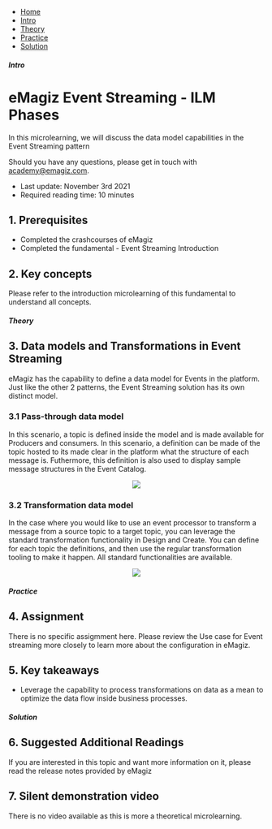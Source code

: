 <div class="ez-academy">
    <div class="ez-academy__body">
        <main class="micro-learning">
        <ul class="doc-nav">
            <li class="doc-nav__item"><a href="../../docs/fundamental/index_academy_fundamental_event-streaming" class="doc-nav__link">Home</a></li>
            <li class="doc-nav__item"><a href="#intro" class="doc-nav__link">Intro</a></li>
            <li class="doc-nav__item"><a href="#theory" class="doc-nav__link">Theory</a></li>
            <li class="doc-nav__item"><a href="#practice" class="doc-nav__link">Practice</a></li>
            <li class="doc-nav__item"><a href="#solution" class="doc-nav__link">Solution</a></li>
        </ul>
<div class="doc">
 
##### Intro

# eMagiz Event Streaming - ILM Phases
 
In this microlearning, we will discuss the data model capabilities in the Event Streaming pattern

Should you have any questions, please get in touch with academy@emagiz.com.

- Last update: November 3rd 2021
- Required reading time: 10 minutes

## 1. Prerequisites
- Completed the crashcourses of eMagiz
- Completed the fundamental - Event Streaming Introduction

## 2. Key concepts
Please refer to the introduction microlearning of this fundamental to understand all concepts.

##### Theory
  
## 3. Data models and Transformations in Event Streaming

eMagiz has the capability to define a data model for Events in the platform. Just like the other 2 patterns, the Event Streaming solution has its own distinct model. 

### 3.1 Pass-through data model
In this scenario, a topic is defined inside the model and is made available for Producers and consumers. In this scenario, a definition can be made of the topic hosted to its made clear in the platform what the structure of each message is. Futhermore, this definition is also used to display sample message structures in the Event Catalog.

<p align="center"><img src="../../img/howto/fundamental-event-streaming-data-transformation-1.png"></p>

### 3.2 Transformation data model
In the case where you would like to use an event processor to transform a message from a source topic to a target topic, you can leverage the standard transformation functionality in Design and Create. You can define for each topic the definitions, and then use the regular transformation tooling to make it happen. All standard functionalities are available.

<p align="center"><img src="../../img/howto/fundamental-event-streaming-data-transformation-2.png"></p>


##### Practice

## 4. Assignment

There is no specific assigmment here. Please review the Use case for Event streaming more closely to learn more about the configuration in eMagiz.

## 5. Key takeaways

- Leverage the capability to process transformations on data as a mean to optimize the data flow inside business processes.


##### Solution

## 6. Suggested Additional Readings

If you are interested in this topic and want more information on it, please read the release notes provided by eMagiz

## 7. Silent demonstration video

There is no video available as this is more a theoretical microlearning.

</div>
</main>
</div>
</div>